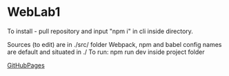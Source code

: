 # WebLab1

To install - pull repository and input "npm i" in cli inside directory.

Sources (to edit) are in ./src/ folder
Webpack, npm and babel config names are default and situated in ./
To run: npm run dev inside project folder

[GitHubPages](https://jocoko.github.io/WebLab1/dist/?#)
